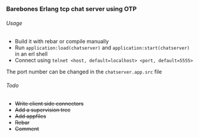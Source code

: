 ### Barebones Erlang tcp chat server using OTP

###### Usage
* Build it with rebar or compile manually
* Run `application:load(chatserver)` and `application:start(chatserver)` in an erl shell
* Connect using `telnet <host, default=localhost> <port, default=5555>`

The port number can be changed in the `chatserver.app.src` file

###### Todo
- ~~Write client side connectors~~
- ~~Add a supervision tree~~
- ~~Add appfiles~~
- ~~Rebar~~
- ~~Comment~~

